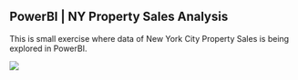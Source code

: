 ## PowerBI | NY Property Sales Analysis

This is small exercise where data of New York City Property Sales is being explored in PowerBI.


![](https://i.imgur.com/JUbjQUk.png)